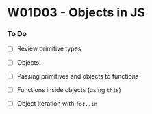 # W01D03 - Objects in JS

### To Do
- [ ] Review primitive types
- [ ] Objects!
- [ ] Passing primitives and objects to functions
- [ ] Functions inside objects (using `this`)
- [ ] Object iteration with `for..in`





































